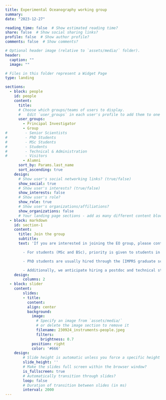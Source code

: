 ```yaml
---
title: Experimental Oceanography working group
summary: 
date: "2023-12-27"

reading_time: false  # Show estimated reading time?
share: false  # Show social sharing links?
profile: false  # Show author profile?
comments: false  # Show comments?

# Optional header image (relative to `assets/media/` folder).
header:
  caption: ""
  image: ""

# Files in this folder represent a Widget Page
type: landing

sections:
  - block: people
    id: people
    content:
      title:
      # Choose which groups/teams of users to display.
      #   Edit `user_groups` in each user's profile to add them to one or more of these groups.
      user_groups:
        - Principal Investigator
        - Group
#        - Senior Scientists
#        - PhD Students
#        - MSc Students
#        - Students
#        - Technical & Administration
#        - Visitors
        - Alumni
      sort_by: Params.last_name
      sort_ascending: true
    design:
      # Show user's social networking links? (true/false)
      show_social: true
      # Show user's interests? (true/false)
      show_interests: false
      # Show user's role?
      show_role: true
      # Show user's organizations/affiliations?
      show_organizations: false
      # Your landing page sections - add as many different content blocks as you like
  - block: markdown
    id: section-1
    content:
      title: Join the group
      subtitle: 
      text: 'If you are interested in joining the EO group, please contact us.  

        - For students (MSc and BSc), priority is given to students in Oceanography at UHH or students in the Ocean and Climate Physics MSc program.  

        - PhD students are usually hired through the [IMPRS graduate school](https://mpimet.mpg.de/en/career/imprs-esm) with a deadline by the middle of September each year. 

        - Additionally, we anticipate hiring a postdoc and technical staff in the near future (1-2 years).'
    design:
        columns: 2
  - block: slider
    content:
        slides:
        - title: 
          content: 
          align: center
          background:
            image:
              # Specify an image from `assets/media/`
              # or delete the image section to remove it
              filename: 230924_instruments-people.jpeg
              filters:
                brightness: 0.7
            position: right
            color: '#666'
    design:
        # Slide height is automatic unless you force a specific height (e.g. '400px')
        slide_height: ''
        # Make the slides full screen within the browser window?
        is_fullscreen: true
        # Automatically transition through slides?
        loop: false
        # Duration of transition between slides (in ms)
        interval: 2000
---
```


